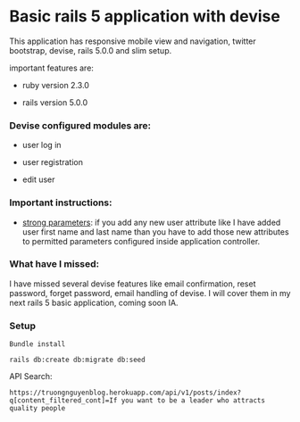 # Basic rails 5 application with devise

This application has responsive mobile view and navigation, twitter bootstrap, devise, rails 5.0.0 and slim setup.

important features are:

* ruby version 2.3.0

* rails version 5.0.0

### Devise configured modules are:

* user log in

* user registration

* edit user

### Important instructions:

* [strong parameters](https://github.com/plataformatec/devise#strong-parameters): if you add any new user attribute like I have added user first name and last name than you have to add those new attributes to permitted parameters configured inside application controller. 

### What have I missed:
I have missed several devise features like email confirmation, reset password, forget password, email handling of devise. I will cover them in my next rails 5 basic application, coming soon IA.

### Setup

``` Bundle install ```

``` rails db:create db:migrate db:seed ```

API Search:

```
https://truongnguyenblog.herokuapp.com/api/v1/posts/index?q[content_filtered_cont]=If you want to be a leader who attracts quality people
```
